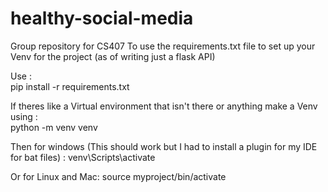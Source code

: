 # healthy-social-media
Group repository for CS407
To use the requirements.txt file to set up your Venv for the project (as of writing just a flask API)

Use : \
pip install -r requirements.txt 

If theres like a Virtual environment that isn't there or anything make a Venv using
:\
python -m venv venv

Then for windows (This should work but I had to install a plugin for my IDE for bat files) :
venv\Scripts\activate

Or for Linux and Mac:
source myproject/bin/activate
